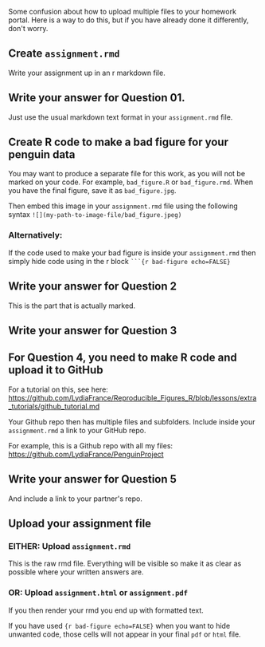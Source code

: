 Some confusion about how to upload multiple files to your homework portal. 
Here is a way to do this, but if you have already done it differently, don't worry. 


## Create `assignment.rmd`

Write your assignment up in an r markdown file. 

## Write your answer for Question 01. 

Just use the usual markdown text format in your `assignment.rmd` file. 

## Create R code to make a bad figure for your penguin data

You may want to produce a separate file for this work, as you will not be marked on your code. For example, `bad_figure.R` or `bad_figure.rmd`. 
When you have the final figure, save it as `bad_figure.jpg`. 

Then embed this image in your `assignment.rmd` file using the following syntax `![](my-path-to-image-file/bad_figure.jpeg)`

### Alternatively:
If the code used to make your bad figure is inside your `assignment.rmd` then simply hide code using in the r block ` ```{r bad-figure echo=FALSE} `


## Write your answer for Question 2

This is the part that is actually marked. 

## Write your answer for Question 3

## For Question 4, you need to make R code and upload it to GitHub

For a tutorial on this, see here: https://github.com/LydiaFrance/Reproducible_Figures_R/blob/lessons/extra_tutorials/github_tutorial.md

Your Github repo then has multiple files and subfolders. Include inside your `assignment.rmd` a link to your GitHub repo.  

For example, this is a Github repo with all my files: https://github.com/LydiaFrance/PenguinProject

## Write your answer for Question 5

And include a link to your partner's repo. 

## Upload your assignment file

### EITHER: Upload `assignment.rmd`

This is the raw rmd file. Everything will be visible so make it as clear as possible where your written answers are.

### OR: Upload `assignment.html` or `assignment.pdf`

If you then render your rmd you end up with formatted text. 

If you have used `{r bad-figure echo=FALSE}` when you want to hide unwanted code, those cells will not appear in your final `pdf` or `html` file.  

